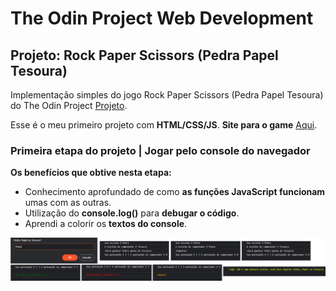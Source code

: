# The Odin Project Web Development
## Projeto: Rock Paper Scissors (Pedra Papel Tesoura)
Implementação simples do jogo Rock Paper Scissors (Pedra Papel Tesoura) do The Odin Project [Projeto](https://www.theodinproject.com/paths/foundations/courses/foundations/lessons/rock-paper-scissors).

Esse é o meu primeiro projeto com **HTML/CSS/JS**. **Site para o game** [Aqui](https://quelzynh0.github.io/pedra-papel-tesoura/).
### Primeira etapa do projeto | Jogar pelo console do navegador
**Os benefícios que obtive nesta etapa:**

* Conhecimento aprofundado de como **as funções JavaScript funcionam** umas com as outras.
* Utilização do **console.log()** para **debugar o código**.
* Aprendi a colorir os **textos do console**.

![Jogo no console](./images/jogo-no-console.png)
